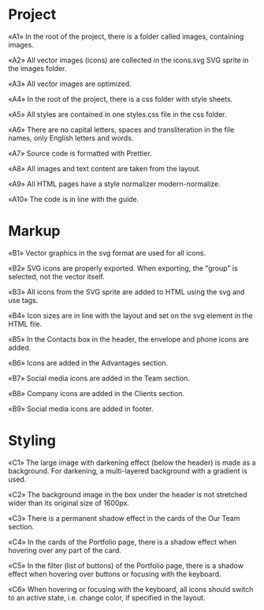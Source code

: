 # Project
«A1» In the root of the project, there is a folder called images, containing images.

«A2» All vector images (icons) are collected in the icons.svg SVG sprite in the images folder.

«A3» All vector images are optimized.

«A4» In the root of the project, there is a css folder with style sheets.

«A5» All styles are contained in one styles.css file in the css folder.

«A6» There are no capital letters, spaces and transliteration in the file names, only English letters and words.

«A7» Source code is formatted with Prettier.

«A8» All images and text content are taken from the layout.

«A9» All HTML pages have a style normalizer modern-normalize.

«A10» The code is in line with the guide.

# Markup
«B1» Vector graphics in the svg format are used for all icons.

«B2» SVG icons are properly exported. When exporting, the "group" is selected, not the vector itself.

«B3» All icons from the SVG sprite are added to HTML using the svg and use tags.

«B4» Icon sizes are in line with the layout and set on the svg element in the HTML file.

«B5» In the Contacts box in the header, the envelope and phone icons are added.

«B6» Icons are added in the Advantages section.

«B7» Social media icons are added in the Team section.

«B8» Company icons are added in the Clients section.

«B9» Social media icons are added in footer.

# Styling

«C1» The large image with darkening effect (below the header) is made as a background. For darkening, a multi-layered background with a gradient is used.

«C2» The background image in the box under the header is not stretched wider than its original size of 1600px.

«C3» There is a permanent shadow effect in the cards of the Our Team section.

«C4» In the cards of the Portfolio page, there is a shadow effect when hovering over any part of the card.

«C5» In the filter (list of buttons) of the Portfolio page, there is a shadow effect when hovering over buttons or focusing with the keyboard.

«C6» When hovering or focusing with the keyboard, all icons should switch to an active state, i.e. change color, if specified in the layout.
